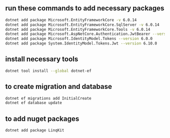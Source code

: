 ## run these commands to add necessary packages
```bash
dotnet add package Microsoft.EntityFrameworkCore -v 6.0.14
dotnet add package Microsoft.EntityFrameworkCore.SqlServer -v 6.0.14
dotnet add package Microsoft.EntityFrameworkCore.Tools -v 6.0.14
dotnet add package Microsoft.AspNetCore.Authentication.JwtBearer --version 6.0.0
dotnet add package Microsoft.IdentityModel.Tokens --version 6.0.0
dotnet add package System.IdentityModel.Tokens.Jwt --version 6.10.0
```
## install necessary tools
```bash
dotnet tool install --global dotnet-ef
```

## to create migration and database
```bash
dotnet ef migrations add InitialCreate
dotnet ef database update
```

## to add nuget packages
```bash
dotnet add package LinqKit
```

